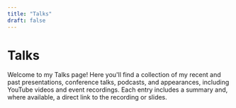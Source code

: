 ```yaml
---
title: "Talks"
draft: false
---
```


# Talks

Welcome to my Talks page! Here you'll find a collection of my recent and past presentations, conference talks, podcasts, and appearances, including YouTube videos and event recordings. Each entry includes a summary and, where available, a direct link to the recording or slides.
